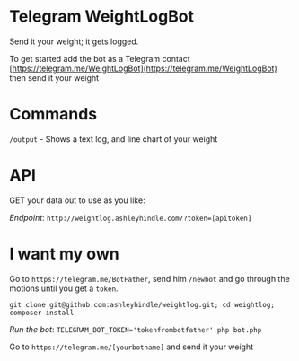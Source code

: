 # Telegram WeightLogBot  

Send it your weight; it gets logged.


To get started add the bot as a Telegram contact [https://telegram.me/WeightLogBot](https://telegram.me/WeightLogBot) then send it your weight

# Commands

`/output` - Shows a text log, and line chart of your weight

# API  

GET your data out to use as you like:

*Endpoint*: `http://weightlog.ashleyhindle.com/?token=[apitoken]` 



# I want my own  

Go to `https://telegram.me/BotFather`, send him `/newbot` and go through the motions until you get a `token`.  

`git clone git@github.com:ashleyhindle/weightlog.git; cd weightlog; composer install`  

*Run the bot*: `TELEGRAM_BOT_TOKEN='tokenfrombotfather' php bot.php`  

Go to `https://telegram.me/[yourbotname]` and send it your weight  
